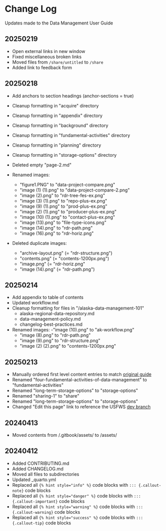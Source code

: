 # Change Log

Updates made to the Data Management User Guide

## 20250219

  - Open external links in new window
  - Fixed miscellaneous broken links
  - Moved files from `/share/untitled` to `/share`
  - Added link to feedback form

## 20250218

  - Add anchors to section headings (anchor-sections = true)
  - Cleanup formatting in "acquire" directory
  - Cleanup formatting in "appendix" directory
  - Cleanup formatting in "background" directory
  - Cleanup formatting in "fundamental-activities" directory
  - Cleanup formatting in "planning" directory
  - Cleanup formatting in "storage-options" directory

  - Deleted empty "page-2.md"

  - Renamed images:
    - "figure1.PNG" to "data-project-compare.png"
    - "image (1) (1).png" to "data-project-compare-2.png"
    - "image (2).png" to "rdr-tree-fes-ex.png"
    - "image (3) (1).png" to "repo-plus-ex.png"
    - "image (9) (1).png" to "prod-plus-ex.png"
    - "image (2) (1).png" to "producer-plus-ex.png"
    - "image (10) (1).png" to "contact-plus-ex.png"
    - "image (13).png" to "file-type-icons.png"
    - "image (14).png" to "rdr-path.png"
    - "image (16).png" to "rdr-horiz.png"

  - Deleted duplicate images:
    - "archive-layout.png" (= "rdr-structure.png")
    - "contents.png" (= "contents-1200px.png")
    - "image.png" (= "rdr-horiz.png"
    - "image (14).png" (= "rdr-path.png")


## 20250214
  - Add appendix to table of contents
  - Updated workflow.md
  - Cleanup formatting for files in "/alaska-data-management-101"
    - alaska-regional-data-repository.md
    - data-management-policy.md
    - changelog-best-practices.md
  - Renamed images:
    -"image (10).png" to "ak-workflow.png"
    - "image (8).png" to "rdr-path.png"
    - "image (9).png" to "rdr-structure.png"
    - "image (2) (2).png" to "contents-1200px.png"
  

## 20250213
  - Manually ordered first level content entries to match [original guide](https://ak-region-dst.gitbook.io/alaska-region-interim-data-management-user-guide)
  - Renamed "four-fundamental-activities-of-data-management" to "fundamental-activities"
  - Renamed "long-term-storage-options" to "storage-options"
  - Renamed "sharing-1" to "share"
  - Renamed "long-term-storage-options" to "storage-options"
  - Changed "Edit this page" link to reference the USFWS [dev branch](https://github.com/USFWS/ak-dm-guide)


## 20240413
  - Moved contents from /.gitbook/assets/ to /assets/

  
## 20240412
  - Added CONTRIBUTING.md
  - Added CHANGELOG.md
  - Moved all files to subdirectories
  - Updated _quarto.yml
  - Replaced all `{% hint style="info" %}` code blocks with `::: {.callout-note}` code blocks
  - Replaced all `{% hint style="danger" %}` code blocks with `::: {.callout-important}` code blocks
  - Replaced all `{% hint style="warning" %}` code blocks with `::: {.callout-warning}` code blocks
  - Replaced all `{% hint style="success" %}` code blocks with `::: {.callout-tip}` code blocks
  
  
  
  
  